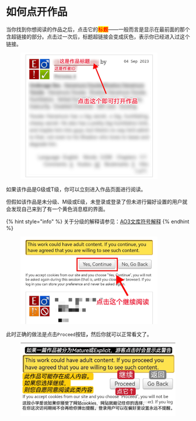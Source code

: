 # 如何点开作品

当你找到你想阅读的作品之后，点击它的<mark style="color:red;">**标题**</mark>——一般而言是显示在最前面的那个含超链接的部分。点击过一次后，标题超链接会变成灰色，表示你已经进入过这个链接。

<figure><img src="../.gitbook/assets/MEITU_20250609_175249551.jpg" alt="" width="375"><figcaption></figcaption></figure>

如果该作品是G级或T级，你可以立刻进入作品页面进行阅读。

但假如该作品是未分级、M级或E级，未登录或登录了但未进行偏好设置的用户就会发现自己来到了有一个黄色消息框的界面。

{% hint style="info" %}
关于分级的解释请参见：[AO3文库符号解释](ao3-wen-ku-fu-hao-jie-shi.md)
{% endhint %}

<figure><img src="../.gitbook/assets/MEITU_20250609_175413163.jpg" alt="" width="375"><figcaption></figcaption></figure>

此时正确的做法是点击`Proceed`按&#x94AE;**，**&#x7136;后你就可以正常看文了。

<figure><img src="../.gitbook/assets/MTXX_MH20230313_082729569.jpg" alt="" width="563"><figcaption></figcaption></figure>
